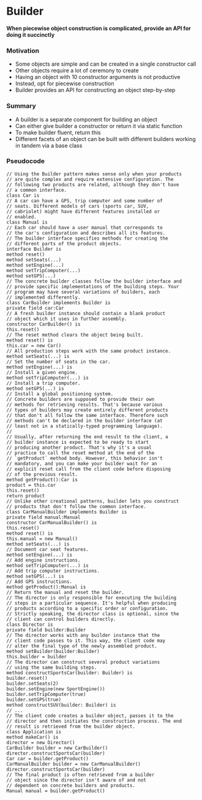 ﻿# Builder

**When piecewise object construction is complicated, provide an API for doing it succinctly**

### Motivation

- Some objects are simple and can be created in a single constructor call
- Other objects require a lot of ceremony to create
- Having an object with 10 constructor arguments is not productive
- Instead, opt for piecewise construction
- Builder provides an API for constructing an object step-by-step

### Summary

- A builder is a separate component for building an object
- Can either give builder a constructor or return it via static function
- To make builder fluent, return this
- Different facets of an object can be built with different builders working in tandem via a base class 

### Pseudocode

    // Using the Builder pattern makes sense only when your products
    // are quite complex and require extensive configuration. The
    // following two products are related, although they don't have
    // a common interface.
    class Car is
    // A car can have a GPS, trip computer and some number of
    // seats. Different models of cars (sports car, SUV,
    // cabriolet) might have different features installed or
    // enabled.
    class Manual is
    // Each car should have a user manual that corresponds to
    // the car's configuration and describes all its features.
    // The builder interface specifies methods for creating the
    // different parts of the product objects.
    interface Builder is
    method reset()
    method setSeats(...)
    method setEngine(...)
    method setTripComputer(...)
    method setGPS(...)
    // The concrete builder classes follow the builder interface and
    // provide specific implementations of the building steps. Your
    // program may have several variations of builders, each
    // implemented differently.
    class CarBuilder implements Builder is
    private field car:Car
    // A fresh builder instance should contain a blank product
    // object which it uses in further assembly.
    constructor CarBuilder() is
    this.reset()
    // The reset method clears the object being built.
    method reset() is
    this.car = new Car()
    // All production steps work with the same product instance.
    method setSeats(...) is
    // Set the number of seats in the car.
    method setEngine(...) is
    // Install a given engine.
    method setTripComputer(...) is
    // Install a trip computer.
    method setGPS(...) is
    // Install a global positioning system.
    // Concrete builders are supposed to provide their own
    // methods for retrieving results. That's because various
    // types of builders may create entirely different products
    // that don't all follow the same interface. Therefore such
    // methods can't be declared in the builder interface (at
    // least not in a statically-typed programming language).
    //
    // Usually, after returning the end result to the client, a
    // builder instance is expected to be ready to start
    // producing another product. That's why it's a usual
    // practice to call the reset method at the end of the
    // `getProduct` method body. However, this behavior isn't
    // mandatory, and you can make your builder wait for an
    // explicit reset call from the client code before disposing
    // of the previous result.
    method getProduct():Car is
    product = this.car
    this.reset()
    return product
    // Unlike other creational patterns, builder lets you construct
    // products that don't follow the common interface.
    class CarManualBuilder implements Builder is
    private field manual:Manual
    constructor CarManualBuilder() is
    this.reset()
    method reset() is
    this.manual = new Manual()
    method setSeats(...) is
    // Document car seat features.
    method setEngine(...) is
    // Add engine instructions.
    method setTripComputer(...) is
    // Add trip computer instructions.
    method setGPS(...) is
    // Add GPS instructions.
    method getProduct():Manual is
    // Return the manual and reset the builder.
    // The director is only responsible for executing the building
    // steps in a particular sequence. It's helpful when producing
    // products according to a specific order or configuration.
    // Strictly speaking, the director class is optional, since the
    // client can control builders directly.
    class Director is
    private field builder:Builder
    // The director works with any builder instance that the
    // client code passes to it. This way, the client code may
    // alter the final type of the newly assembled product.
    method setBuilder(builder:Builder)
    this.builder = builder
    // The director can construct several product variations
    // using the same building steps.
    method constructSportsCar(builder: Builder) is
    builder.reset()
    builder.setSeats(2)
    builder.setEngine(new SportEngine())
    builder.setTripComputer(true)
    builder.setGPS(true)
    method constructSUV(builder: Builder) is
    // ...
    // The client code creates a builder object, passes it to the
    // director and then initiates the construction process. The end
    // result is retrieved from the builder object.
    class Application is
    method makeCar() is
    director = new Director()
    CarBuilder builder = new CarBuilder()
    director.constructSportsCar(builder)
    Car car = builder.getProduct()
    CarManualBuilder builder = new CarManualBuilder()
    director.constructSportsCar(builder)
    // The final product is often retrieved from a builder
    // object since the director isn't aware of and not
    // dependent on concrete builders and products.
    Manual manual = builder.getProduct()